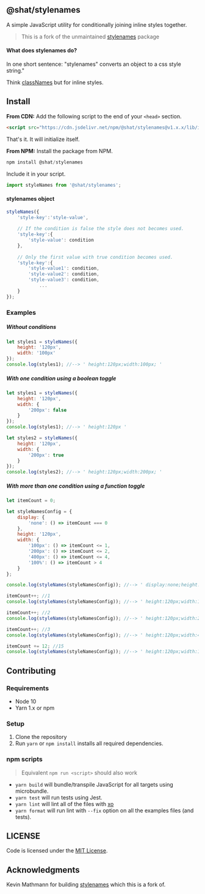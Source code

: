 ## @shat/stylenames

A simple JavaScript utility for conditionally joining inline styles together.

> This is a fork of the unmaintained [stylenames](https://github.com/kmathmann/stylenames) package

#### What does stylenames do?

In one short sentence: "stylenames" converts an object to a css style string."

Think [classNames](https://www.npmjs.com/package/classnames) but for inline styles.

## Install

**From CDN:** Add the following script to the end of your `<head>` section.
```html
<script src="https://cdn.jsdelivr.net/npm/@shat/stylenames@v1.x.x/lib/index.umd.js"></script>
```

That's it. It will initialize itself.

**From NPM:** Install the package from NPM.
```js
npm install @shat/stylenames
```

Include it in your script.

```javascript
import styleNames from '@shat/stylenames';
```


#### stylenames object

```javascript
styleNames({
    'style-key':'style-value',
    
    // If the condition is false the style does not becomes used.
    'style-key':{
        'style-value': condition
    },
                
    // Only the first value with true condition becomes used.
    'style-key':{
        'style-value1': condition,
        'style-value2': condition,
        'style-value3': condition,
            ...
    }
});
```

### Examples

##### Without conditions

```javascript
let styles1 = styleNames({
    height: '120px',
    width: '100px'
});
console.log(styles1); //--> ' height:120px;width:100px; '
```
       
##### With one condition using a boolean toggle

```javascript
let styles1 = styleNames({
    height: '120px',
    width: {
        '200px': false
    }
});
console.log(styles1); //--> ' height:120px '

let styles2 = styleNames({
    height: '120px',
    width: {
        '200px': true
    }
});
console.log(styles2); //--> ' height:120px;width:200px; '
```
##### With more than one condition using a function toggle

```javascript
let itemCount = 0;

let styleNamesConfig = {
    display: {
        'none': () => itemCount === 0
    },
    height: '120px',
    width: {
        '100px': () => itemCount <= 1,
        '200px': () => itemCount <= 2,
        '400px': () => itemCount <= 4,
        '100%': () => itemCount > 4
    }
};

console.log(styleNames(styleNamesConfig)); //--> ' display:none;height:120px;width:100px; '

itemCount++; //1
console.log(styleNames(styleNamesConfig)); //--> ' height:120px;width:100px; '

itemCount++; //2
console.log(styleNames(styleNamesConfig)); //--> ' height:120px;width:200px; '

itemCount++; //3
console.log(styleNames(styleNamesConfig)); //--> ' height:120px;width:400px; '

itemCount += 12; //15
console.log(styleNames(styleNamesConfig)); //--> ' height:120px;width:100%; '
```

## Contributing

### Requirements

- Node 10
- Yarn 1.x or npm

### Setup

1. Clone the repository
2. Run `yarn` or `npm install` installs all required dependencies.

### npm scripts

> Equivalent `npm run <script>` should also work

- `yarn build` will bundle/transpile JavaScript for all targets using microbundle.
- `yarn test` will run tests using Jest.
- `yarn lint` will lint all of the files with [xo](https://github.com/xojs/xo)
- `yarn format` will run lint with `--fix` option on all the examples files (and tests).

## LICENSE

Code is licensed under the [MIT License](./LICENSE).

## Acknowledgments

Kevin Mathmann for building [stylenames](https://github.com/kmathmann/stylenames) which this is a fork of.